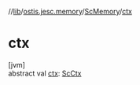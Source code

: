 //[lib](../../../index.md)/[ostis.jesc.memory](../index.md)/[ScMemory](index.md)/[ctx](ctx.md)

# ctx

[jvm]\
abstract val [ctx](ctx.md): [ScCtx](../../ostis.jesc.ctx/-sc-ctx/index.md)
